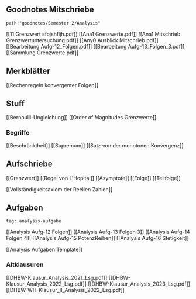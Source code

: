 

## Goodnotes Mitschriebe

```expander
path:"goodnotes/Semester 2/Analysis"
```
[[11 Grenzwert sfojshfljh.pdf]]
[[Ana1 Grenzwerte.pdf]]
[[Ana1 Mitschrieb Grenzwertuntersuchung.pdf]]
[[Any0 Ausblick Mitschrieb.pdf]]
[[Bearbeitung Aufg-12_Folgen.pdf]]
[[Bearbeitung Aufg-13_Folgen_3.pdf]]
[[Sammlung Grenzwerte.pdf]]


## Merkblätter
[[Rechenregeln konvergenter Folgen]]


## Stuff
[[Bernoulli-Ungleichung]]
[[Order of Magnitudes Grenzwerte]]


### Begriffe
[[Beschränktheit]]
[[Supremum]]
[[Satz von der monotonen Konvergenz]]



## Aufschriebe
[[Grenzwert]]
[[Regel von L'Hopital]]
[[Asymptote]]
[[Folge]]
[[Teilfolge]]


[[Vollständigkeitsaxiom der Reellen Zahlen]]


## Aufgaben
```expander
tag: analysis-aufgabe
```
[[Analysis Aufg-12 Folgen]]
[[Analysis Aufg-13 Folgen 3]]
[[Analysis Aufg-14 Folgen 4]]
[[Analysis Aufg-15 PotenzReihen]]
[[Analysis Aufg-16 Stetigkeit]]


[[Analysis Aufgaben Template]]

### Altklausuren
[[DHBW-Klausur_Analysis_2021_Lsg.pdf]]
[[DHBW-Klausur_Analysis_2022_Lsg.pdf]]
[[DHBW-Klausur_Analysis_2023_Lsg.pdf]]
[[DHBW-WH-Klausur_II_Analysis_2022_Lsg.pdf]]
